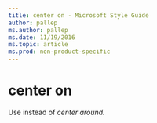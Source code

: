 ```yaml
---
title: center on - Microsoft Style Guide
author: pallep
ms.author: pallep
ms.date: 11/19/2016
ms.topic: article
ms.prod: non-product-specific
---
```


# center on

Use instead of *center around.*
